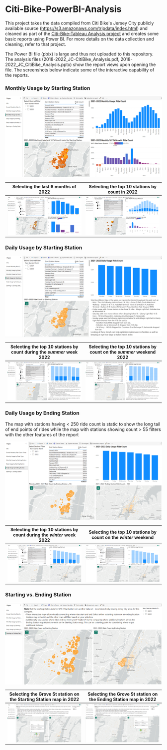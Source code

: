 # Citi-Bike-PowerBI-Analysis

This project takes the data compiled from Citi Bike's Jersey City publicly available source (https://s3.amazonaws.com/tripdata/index.html) and cleaned as part of the [Citi-Bike-Tableau Analysis project](https://github.com/vt-bekah/Citi-Bike-Tableau-Analysis) and creates some basic reports using Power BI. For more details on the data collection and cleaning, refer to that project. 

The Power BI file (pbix) is large and thus not uploaded to this repository. The analysis files (2018-2022_JC-CitiBike_Analysis.pdf, 2018-2022_JC_CitiBike_Analysis.pptx) show the report views upon opening the file. The screenshots below indicate some of the interactive capability of the reports.

### Monthly Usage by Starting Station

![Monthly Usage by Starting Station](images/Monthly_Start_Station.png)

Selecting the last 6 months of 2022 | Selecting the top 10 stations by count in 2022 
:-------------------------:|:-------------------------:
![Image1](images/Monthly_Start_Station_last6mo.png)  |  ![Image2](images/Monthly_Start_Station_2022top10.png)

### Daily Usage by Starting Station

![Daily Usage by Starting Station](images/Daily_Start_Station.png)

Selecting the top 10 stations by count during the *summer* week 2022 | Selecting the top 10 stations by count on the *summer* weekend 2022
:-------------------------:|:-------------------------:
![Image1](images/Daily_Start_Station_SummerWeekdayTop10.png)  |  ![Image2](images/Daily_Start_Station_SummerWeekendTop10.png)

### Daily Usage by Ending Station

The map with stations having < 250 ride count is static to show the long tail of end points of rides while the map with stations showing count > 55 filters with the other features of the report

![Daily Usage by Starting Station](images/Daily_End_Station.png)

Selecting the top 10 stations by count during the *winter* week 2022 | Selecting the top 10 stations by count on the *winter* weekend
:-------------------------:|:-------------------------:
![Image1](images/Daily_End_Station_WinterTop10Weekday.png)  |  ![Image2](images/Daily_End_Station_WinterTop10Weekend.png)

### Starting vs. Ending Station

![Starting vs. Ending Station](images/MapCompare.png)

Selecting the Grove St station on the Starting Station map in 2022 | Selecting the Grove St station on the Ending Station map in 2022
:-------------------------:|:-------------------------:
![MapCompare_2022_Grove_Start](images/MapCompare_2022_Grove_Start.png)  |  ![MapCompare_2022_Grove_End](images/MapCompare_2022_Grove_End.png)